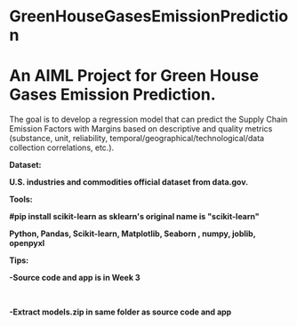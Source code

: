 # GreenHouseGasesEmissionPrediction
<h1>An AIML Project for Green House Gases Emission Prediction.</h1>

<p>The goal is to develop a regression model that can predict the Supply Chain Emission Factors with Margins based on descriptive and quality metrics (substance, unit, reliability, temporal/geographical/technological/data collection correlations, etc.).</p>

<b>Dataset:
<p>U.S. industries and commodities official dataset from data.gov.</p>

<b>Tools:
<p>#pip install scikit-learn as sklearn's original name is "scikit-learn"</p>
Python, Pandas, Scikit-learn, Matplotlib, Seaborn , numpy, joblib, openpyxl

<b>Tips:<br>
<p>-Source code and app is in Week 3</p><br>
<p>-Extract models.zip in same folder as source code and app</p><br>
